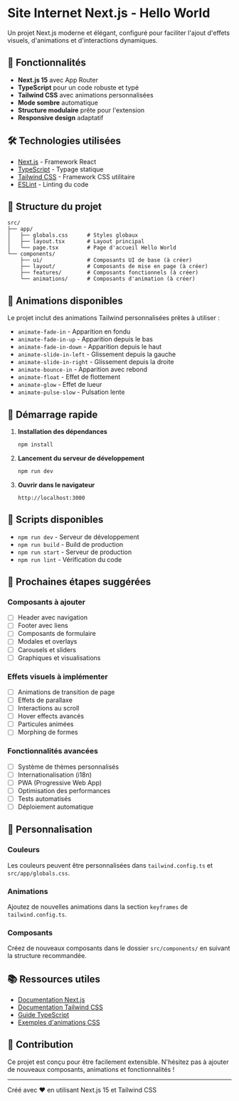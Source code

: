 # Site Internet Next.js - Hello World

Un projet Next.js moderne et élégant, configuré pour faciliter l'ajout d'effets visuels, d'animations et d'interactions dynamiques.

## 🚀 Fonctionnalités

- **Next.js 15** avec App Router
- **TypeScript** pour un code robuste et typé
- **Tailwind CSS** avec animations personnalisées
- **Mode sombre** automatique
- **Structure modulaire** prête pour l'extension
- **Responsive design** adaptatif

## 🛠️ Technologies utilisées

- [Next.js](https://nextjs.org/) - Framework React
- [TypeScript](https://www.typescriptlang.org/) - Typage statique
- [Tailwind CSS](https://tailwindcss.com/) - Framework CSS utilitaire
- [ESLint](https://eslint.org/) - Linting du code

## 📁 Structure du projet

```
src/
├── app/
│   ├── globals.css      # Styles globaux
│   ├── layout.tsx       # Layout principal
│   └── page.tsx         # Page d'accueil Hello World
└── components/
    ├── ui/              # Composants UI de base (à créer)
    ├── layout/          # Composants de mise en page (à créer)
    ├── features/        # Composants fonctionnels (à créer)
    └── animations/      # Composants d'animation (à créer)
```

## 🎨 Animations disponibles

Le projet inclut des animations Tailwind personnalisées prêtes à utiliser :

- `animate-fade-in` - Apparition en fondu
- `animate-fade-in-up` - Apparition depuis le bas
- `animate-fade-in-down` - Apparition depuis le haut
- `animate-slide-in-left` - Glissement depuis la gauche
- `animate-slide-in-right` - Glissement depuis la droite
- `animate-bounce-in` - Apparition avec rebond
- `animate-float` - Effet de flottement
- `animate-glow` - Effet de lueur
- `animate-pulse-slow` - Pulsation lente

## 🚀 Démarrage rapide

1. **Installation des dépendances**
   ```bash
   npm install
   ```

2. **Lancement du serveur de développement**
   ```bash
   npm run dev
   ```

3. **Ouvrir dans le navigateur**
   ```
   http://localhost:3000
   ```

## 📝 Scripts disponibles

- `npm run dev` - Serveur de développement
- `npm run build` - Build de production
- `npm run start` - Serveur de production
- `npm run lint` - Vérification du code

## 🎯 Prochaines étapes suggérées

### Composants à ajouter
- [ ] Header avec navigation
- [ ] Footer avec liens
- [ ] Composants de formulaire
- [ ] Modales et overlays
- [ ] Carousels et sliders
- [ ] Graphiques et visualisations

### Effets visuels à implémenter
- [ ] Animations de transition de page
- [ ] Effets de parallaxe
- [ ] Interactions au scroll
- [ ] Hover effects avancés
- [ ] Particules animées
- [ ] Morphing de formes

### Fonctionnalités avancées
- [ ] Système de thèmes personnalisés
- [ ] Internationalisation (i18n)
- [ ] PWA (Progressive Web App)
- [ ] Optimisation des performances
- [ ] Tests automatisés
- [ ] Déploiement automatique

## 🎨 Personnalisation

### Couleurs
Les couleurs peuvent être personnalisées dans `tailwind.config.ts` et `src/app/globals.css`.

### Animations
Ajoutez de nouvelles animations dans la section `keyframes` de `tailwind.config.ts`.

### Composants
Créez de nouveaux composants dans le dossier `src/components/` en suivant la structure recommandée.

## 📚 Ressources utiles

- [Documentation Next.js](https://nextjs.org/docs)
- [Documentation Tailwind CSS](https://tailwindcss.com/docs)
- [Guide TypeScript](https://www.typescriptlang.org/docs/)
- [Exemples d'animations CSS](https://animate.style/)

## 🤝 Contribution

Ce projet est conçu pour être facilement extensible. N'hésitez pas à ajouter de nouveaux composants, animations et fonctionnalités !

---

Créé avec ❤️ en utilisant Next.js 15 et Tailwind CSS
